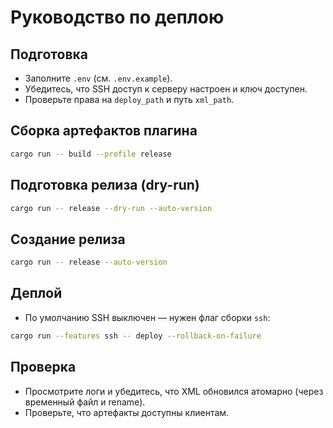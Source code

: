 # Руководство по деплою

## Подготовка
- Заполните `.env` (см. `.env.example`).
- Убедитесь, что SSH доступ к серверу настроен и ключ доступен.
- Проверьте права на `deploy_path` и путь `xml_path`.

## Сборка артефактов плагина
```bash
cargo run -- build --profile release
```

## Подготовка релиза (dry-run)
```bash
cargo run -- release --dry-run --auto-version
```

## Создание релиза
```bash
cargo run -- release --auto-version
```

## Деплой
- По умолчанию SSH выключен — нужен флаг сборки `ssh`:
```bash
cargo run --features ssh -- deploy --rollback-on-failure
```

## Проверка
- Просмотрите логи и убедитесь, что XML обновился атомарно (через временный файл и rename).
- Проверьте, что артефакты доступны клиентам.
